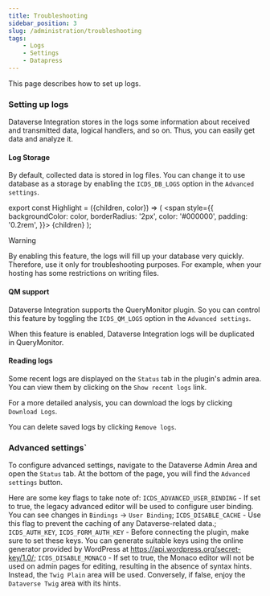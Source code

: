 ```yaml
---
title: Troubleshooting
sidebar_position: 3
slug: /administration/troubleshooting
tags:
    - Logs
    - Settings
    - Datapress
---
```


<p class="lead">This page describes how to set up logs.</p>

### Setting up logs
Dataverse Integration stores in the logs some information about received and transmitted data, logical handlers, and so on. Thus, you can easily get data and analyze it.

#### Log Storage
By default, collected data is stored in log files. You can change it to use database as a storage by enabling the `ICDS_DB_LOGS` option in the `Advanced settings`.

export const Highlight = ({children, color}) => (
  <span
    style={{
      backgroundColor: color,
      borderRadius: '2px',
      color: '#000000',
      padding: '0.2rem',
    }}>
    {children}
  </span>
);

<Highlight color="#FDDA0D">Warning</Highlight>

 By enabling this feature, the logs will fill up your database very quickly. Therefore, use it only for troubleshooting purposes. For example, when your hosting has some restrictions on writing files.
#### QM support
Dataverse Integration supports the QueryMonitor plugin. So you can control this feature by toggling the `ICDS_QM_LOGS` option in the `Advanced settings`.

When this feature is enabled, Dataverse Integration logs will be duplicated in QueryMonitor.
#### Reading logs
Some recent logs are displayed on the `Status` tab in the plugin's admin area. You can view them by clicking on the `Show recent logs` link.

For a more detailed analysis, you can download the logs by clicking `Download Logs`.

You can delete saved logs by clicking `Remove logs`.

### Advanced settings`
To configure advanced settings, navigate to the Dataverse Admin Area and open the `Status` tab. At the bottom of the page, you will find the `Advanced settings` button.

Here are some key flags to take note of:
`ICDS_ADVANCED_USER_BINDING` - If set to true, the legacy advanced editor will be used to configure user binding. You can see changes in `Bindings` -> `User Binding`;
`ICDS_DISABLE_CACHE` - Use this flag to prevent the caching of any Dataverse-related data.;
`ICDS_AUTH_KEY`, `ICDS_FORM_AUTH_KEY` - Before connecting the plugin, make sure to set these keys. You can generate suitable keys using the online generator provided by WordPress at https://api.wordpress.org/secret-key/1.0/;
`ICDS_DISABLE_MONACO` - If set to true, the Monaco editor will not be used on admin pages for editing, resulting in the absence of syntax hints. Instead, the `Twig Plain` area will be used. Conversely, if false, enjoy the `Dataverse Twig` area with its hints. 